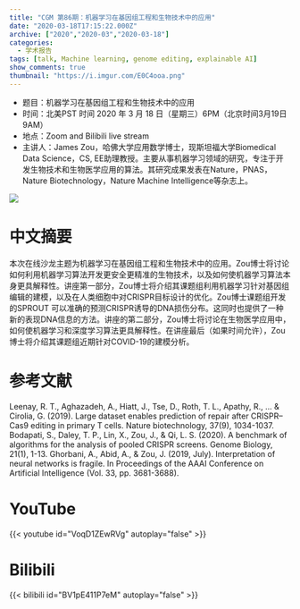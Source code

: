 ```yaml
---
title: "CGM 第86期：机器学习在基因组工程和生物技术中的应用"
date: "2020-03-18T17:15:22.000Z"
archive: ["2020","2020-03","2020-03-18"]
categories:
  - 学术报告
tags: [talk, Machine learning, genome editing, explainable AI]
show_comments: true
thumbnail: "https://i.imgur.com/E0C4ooa.png"
---
```


- 题目：机器学习在基因组工程和生物技术中的应用
- 时间：北美PST 时间 2020 年 3 月 18 日（星期三）6PM（北京时间3月19日9AM）
- 地点：Zoom and Bilibili live stream
- 主讲人：James Zou，哈佛大学应用数学博士，现斯坦福大学Biomedical Data Science，CS, EE助理教授。主要从事机器学习领域的研究，专注于开发生物技术和生物医学应用的算法。其研究成果发表在Nature，PNAS， Nature Biotechnology，Nature Machine Intelligence等杂志上。

![](https://i.imgur.com/3rs1fmJ.png)

# 中文摘要

本次在线沙龙主题为机器学习在基因组工程和生物技术中的应用。Zou博士将讨论如何利用机器学习算法开发更安全更精准的生物技术，以及如何使机器学习算法本身更具解释性。讲座第一部分，Zou博士将介绍其课题组利用机器学习针对基因组编辑的建模，以及在人类细胞中对CRISPR目标设计的优化。Zou博士课题组开发的SPROUT 可以准确的预测CRISPR诱导的DNA损伤分布。这同时也提供了一种新的表现DNA信息的方法。讲座的第二部分，Zou博士将讨论在生物医学应用中，如何使机器学习和深度学习算法更具解释性。在讲座最后（如果时间允许），Zou博士将介绍其课题组近期针对COVID-19的建模分析。

# 参考文献

Leenay, R. T., Aghazadeh, A., Hiatt, J., Tse, D., Roth, T. L., Apathy, R., ... & Cirolia, G. (2019). Large dataset enables prediction of repair after CRISPR–Cas9 editing in primary T cells. Nature biotechnology, 37(9), 1034-1037.
Bodapati, S., Daley, T. P., Lin, X., Zou, J., & Qi, L. S. (2020). A benchmark of algorithms for the analysis of pooled CRISPR screens. Genome Biology, 21(1), 1-13.
Ghorbani, A., Abid, A., & Zou, J. (2019, July). Interpretation of neural networks is fragile. In Proceedings of the AAAI Conference on Artificial Intelligence (Vol. 33, pp. 3681-3688).

# YouTube

{{< youtube id="VoqD1ZEwRVg" autoplay="false" >}}

# Bilibili

{{< bilibili id="BV1pE411P7eM" autoplay="false" >}}


